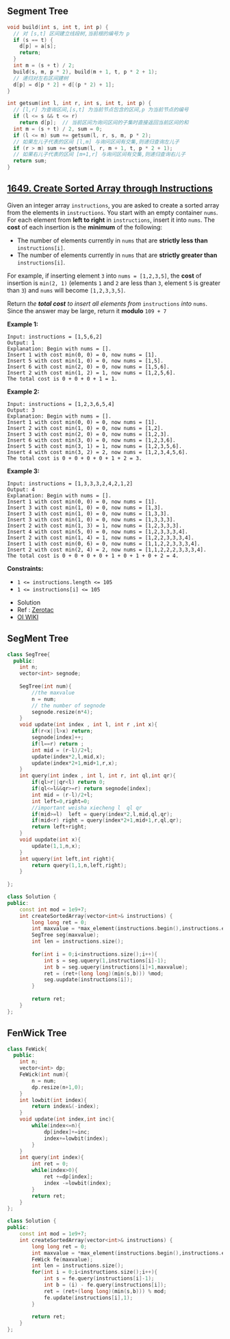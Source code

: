 ## Segment Tree

```c++
void build(int s, int t, int p) {
  // 对 [s,t] 区间建立线段树,当前根的编号为 p
  if (s == t) {
    d[p] = a[s];
    return;
  }
  int m = (s + t) / 2;
  build(s, m, p * 2), build(m + 1, t, p * 2 + 1);
  // 递归对左右区间建树
  d[p] = d[p * 2] + d[(p * 2) + 1];
}
```

```c++
int getsum(int l, int r, int s, int t, int p) {
  // [l,r] 为查询区间,[s,t] 为当前节点包含的区间,p 为当前节点的编号
  if (l <= s && t <= r)
    return d[p];  // 当前区间为询问区间的子集时直接返回当前区间的和
  int m = (s + t) / 2, sum = 0;
  if (l <= m) sum += getsum(l, r, s, m, p * 2);
  // 如果左儿子代表的区间 [l,m] 与询问区间有交集,则递归查询左儿子
  if (r > m) sum += getsum(l, r, m + 1, t, p * 2 + 1);
  // 如果右儿子代表的区间 [m+1,r] 与询问区间有交集,则递归查询右儿子
  return sum;
}
```

## [1649. Create Sorted Array through Instructions](https://leetcode-cn.com/problems/create-sorted-array-through-instructions/)

Given an integer array `instructions`, you are asked to create a sorted array from the elements in `instructions`. You start with an empty container `nums`. For each element from **left to right** in `instructions`, insert it into `nums`. The **cost** of each insertion is the **minimum** of the following:

- The number of elements currently in `nums` that are **strictly less than** `instructions[i]`.
- The number of elements currently in `nums` that are **strictly greater than** `instructions[i]`.

For example, if inserting element `3` into `nums = [1,2,3,5]`, the **cost** of insertion is `min(2, 1)` (elements `1` and `2` are less than `3`, element `5` is greater than `3`) and `nums` will become `[1,2,3,3,5]`.

Return *the **total cost** to insert all elements from* `instructions` *into* `nums`. Since the answer may be large, return it **modulo** `109 + 7`

 

**Example 1:**

```
Input: instructions = [1,5,6,2]
Output: 1
Explanation: Begin with nums = [].
Insert 1 with cost min(0, 0) = 0, now nums = [1].
Insert 5 with cost min(1, 0) = 0, now nums = [1,5].
Insert 6 with cost min(2, 0) = 0, now nums = [1,5,6].
Insert 2 with cost min(1, 2) = 1, now nums = [1,2,5,6].
The total cost is 0 + 0 + 0 + 1 = 1.
```

**Example 2:**

```
Input: instructions = [1,2,3,6,5,4]
Output: 3
Explanation: Begin with nums = [].
Insert 1 with cost min(0, 0) = 0, now nums = [1].
Insert 2 with cost min(1, 0) = 0, now nums = [1,2].
Insert 3 with cost min(2, 0) = 0, now nums = [1,2,3].
Insert 6 with cost min(3, 0) = 0, now nums = [1,2,3,6].
Insert 5 with cost min(3, 1) = 1, now nums = [1,2,3,5,6].
Insert 4 with cost min(3, 2) = 2, now nums = [1,2,3,4,5,6].
The total cost is 0 + 0 + 0 + 0 + 1 + 2 = 3.
```

**Example 3:**

```
Input: instructions = [1,3,3,3,2,4,2,1,2]
Output: 4
Explanation: Begin with nums = [].
Insert 1 with cost min(0, 0) = 0, now nums = [1].
Insert 3 with cost min(1, 0) = 0, now nums = [1,3].
Insert 3 with cost min(1, 0) = 0, now nums = [1,3,3].
Insert 3 with cost min(1, 0) = 0, now nums = [1,3,3,3].
Insert 2 with cost min(1, 3) = 1, now nums = [1,2,3,3,3].
Insert 4 with cost min(5, 0) = 0, now nums = [1,2,3,3,3,4].
Insert 2 with cost min(1, 4) = 1, now nums = [1,2,2,3,3,3,4].
Insert 1 with cost min(0, 6) = 0, now nums = [1,1,2,2,3,3,3,4].
Insert 2 with cost min(2, 4) = 2, now nums = [1,1,2,2,2,3,3,3,4].
The total cost is 0 + 0 + 0 + 0 + 1 + 0 + 1 + 0 + 2 = 4.
```

 

**Constraints:**

- `1 <= instructions.length <= 105`
- `1 <= instructions[i] <= 105`

* Solution
* Ref : [Zerotac](https://leetcode-cn.com/problems/create-sorted-array-through-instructions/solution/tong-guo-zhi-ling-chuang-jian-you-xu-shu-zu-by-zer/)
* [OI WIKI](https://oi-wiki.org/ds/seg/)

## SegMent Tree

```c++
class SegTree{
  public:
    int n;
    vector<int> segnode;
    
    SegTree(int num){
        //the maxvalue 
        n = num;
        // the number of segnode 
        segnode.resize(n*4);
    }
    void update(int index , int l, int r ,int x){
        if(r<x||l>x) return;
        segnode[index]++;
        if(l==r) return ;
        int mid = (r-l)/2+l;
        update(index*2,l,mid,x);
        update(index*2+1,mid+1,r,x);
    }
    int query(int index , int l, int r, int ql,int qr){
        if(ql>r||qr<l) return 0;
        if(ql<=l&&qr>=r) return segnode[index];
        int mid = (r-l)/2+l;
        int left=0,right=0;
        //important weisha xiecheng l  ql qr 
        if(mid>=l)  left = query(index*2,l,mid,ql,qr);
        if(mid<r) right = query(index*2+1,mid+1,r,ql,qr); 
        return left+right;
    }
    void uupdate(int x){
        update(1,1,n,x);
    }
    int uquery(int left,int right){
        return query(1,1,n,left,right);
    }
    
};

class Solution {
public:
    const int mod = 1e9+7;
    int createSortedArray(vector<int>& instructions) {
        long long ret = 0;
        int maxvalue = *max_element(instructions.begin(),instructions.end());
        SegTree seg(maxvalue);
        int len = instructions.size();
        
        for(int i = 0;i<instructions.size();i++){
            int s = seg.uquery(1,instructions[i]-1);
            int b = seg.uquery(instructions[i]+1,maxvalue);
            ret = (ret+(long long)(min(s,b))) %mod;
            seg.uupdate(instructions[i]);
        }
        
        return ret;
    }
};
```

## FenWick Tree

```c++
class FeWick{
  public:
    int n;
    vector<int> dp;
    FeWick(int num){
        n = num;
        dp.resize(n+1,0);
    }
    int lowbit(int index){
        return index&(-index);
    }
    void update(int index,int inc){
        while(index<=n){
            dp[index]+=inc;
            index+=lowbit(index);
        }
    }
    int query(int index){
        int ret = 0;
        while(index>0){
            ret +=dp[index];
            index -=lowbit(index);
        }
        return ret;
    }
};

class Solution {
public:
    const int mod = 1e9+7;
    int createSortedArray(vector<int>& instructions) {
        long long ret = 0;
        int maxvalue = *max_element(instructions.begin(),instructions.end());
        FeWick fe(maxvalue);
        int len = instructions.size();
        for(int i = 0;i<instructions.size();i++){
            int s = fe.query(instructions[i]-1);
            int b = (i) - fe.query(instructions[i]);
            ret = (ret+(long long)(min(s,b))) % mod;
            fe.update(instructions[i],1);
        }
        
        return ret;
    }
};
```

